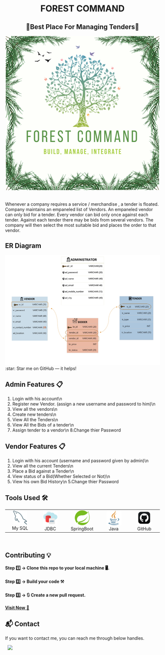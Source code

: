  ### <h1 align="center">FOREST COMMAND</h1>
 ### <h2 align="center">🌟Best Place For Managing Tenders🌟</h2>
 

<div align="center">
  <img alt="Demo" src="Forest_Command/Images/Forest Command.png" />
</div>

<br>
<br>
Whenever a company  requires a service / merchandise , a tender is floated. Company maintains an empaneled list of Vendors. An empaneled vendor can only bid for a tender. Every vendor can bid only once against   each tender. Against each tender there may be   bids from several vendors. The company will then select the most suitable bid and places the order to that vendor.



## ER Diagram
<img alt="Demo" src="Forest_Command/Images/ER.jpg" />
:star: Star me on GitHub — it helps!

## Admin Features 📋
1. Login with his account\n
2. Register new Vendor. (assign a new username and password to him)\n
3. View all the vendors\n
4. Create new tenders\n
5. View All the Tenders\n
6. View All the Bids of a tender\n
7. Assign tender to a vendor\n
8.Change thier Password

## Vendor Features 📋
1. Login with his account (username and password given by admin)\n
1. View all the current Tenders\n
2. Place a Bid against a Tender\n
3. View status of a Bid(Whether Selected or Not)\n
4. View his own Bid History\n
5.Change thier Password


## Tools Used 🛠️
<table align="center">
  
  <tr>
      <td align="center" width="100">
        <img src="Forest_Command/tools/mysql.png" width="45" height="45" alt="HTML" />
      <br>My SQL
    </td>
    
 <td align="center" width="100">
        <img src="Forest_Command/tools/jdbc.png" width="48" height="48" alt="CSS" />
      <br>JDBC
    </td> 
    
<td align="center" width="100">
        <img src="Forest_Command/tools/springboot.png" width="48" height="48" alt="Java" />
      <br>SpringBoot
    </td>
    
<td align="center" width="100">
        <img src="Forest_Command/tools/java.png" width="48" height="48" alt="javascript" />
      <br>Java 
    </td>
    
<td align="center" width="100">
        <img src="Forest_Command/tools/github.png" width="48" height="48" alt="Vuejs" />
      <br>GitHub
    </td> 
  </tr> 
  </table>


<br>



## Contributing 💡
#### Step 1️⃣    -> Clone this repo to your local machine 🖥️.

#### Step 2️⃣    -> **Build your code** ⚒️

#### Step 3️⃣    -> 🔃 Create a new pull request.



<a href="https://shubh2-0.github.io/ShubhamBhati.github.io/" target="_blank">**Visit Now** 🚀</a>

<h2>📬 Contact</h2>

If you want to contact me, you can reach me through below handles.


&nbsp;&nbsp;<a href="https://www.linkedin.com/in/shubham-bhati-787319213/"><img src="https://www.felberpr.com/wp-content/uploads/linkedin-logo.png" width="30"></img></a>



